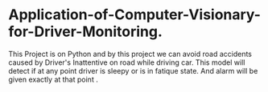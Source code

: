 # Application-of-Computer-Visionary-for-Driver-Monitoring.
This Project is on Python and by this project we can avoid  road accidents caused by Driver's Inattentive on road while driving car. This model will  detect if at any point driver is sleepy or is in fatique state. And alarm will be given exactly at that point . 
